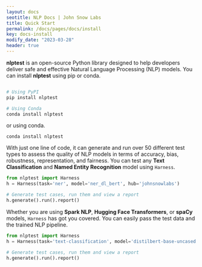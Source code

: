 ```yaml
---
layout: docs
seotitle: NLP Docs | John Snow Labs
title: Quick Start
permalink: /docs/pages/docs/install
key: docs-install
modify_date: "2023-03-28"
header: true
---
```


<div class="main-docs" markdown="1"><div class="h3-box" markdown="1">

**nlptest** is an open-source Python library designed to help developers deliver safe and effective Natural Language Processing (NLP) models.
You can install **nlptest** using pip or conda.

```python 

# Using PyPI
pip install nlptest

# Using Conda
conda install nlptest
```

or using conda.

```shell 
conda install nlptest
```

With just one line of code, it can generate and run over 50 different test types to assess the quality of NLP models in terms of accuracy, bias, robustness, representation, and fairness.
You can test any **Text Classification** and **Named Entity Recognition** model using ``Harness``.

```python
from nlptest import Harness
h = Harness(task='ner', model='ner_dl_bert', hub='johnsnowlabs')

# Generate test cases, run them and view a report
h.generate().run().report()
```

Whether you are using **Spark NLP**, **Hugging Face Transformers**, or **spaCy** models, ``Harness`` has got you covered.
You can easily pass the test data and the trained NLP pipeline.
```python
from nlptest import Harness
h = Harness(task='text-classification', model='distilbert-base-uncased', hub='huggingface')

# Generate test cases, run them and view a report
h.generate().run().report()
```

</div></div>